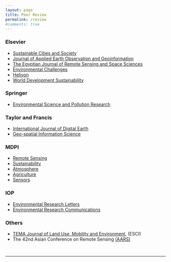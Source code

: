 ```yaml
---
layout: page
title: Peer Review
permalink: /review
#comments: true
---
```


<div class="row justify-content-between">
<div class="col-md-8 pr-5">

### Elsevier
* <a href="https://www.sciencedirect.com/journal/sustainable-cities-and-society">Sustainable Cities and Society</a>
* <a href="https://www.journals.elsevier.com/international-journal-of-applied-earth-observation-and-geoinformation">Journal of Applied Earth Observation and Geoinformation</a>
* <a href="https://www.sciencedirect.com/journal/the-egyptian-journal-of-remote-sensing-and-space-science">The Egyptian Journal of Remote Sensing and Space Sciences</a>
* <a href="https://www.journals.elsevier.com/environmental-challenges">Environmental Challenges</a>
* <a href="https://www.cell.com/heliyon/home">Heliyon</a>
* <a href="https://www.sciencedirect.com/journal/world-development-sustainability">World Development Sustainability</a>

### Springer
* <a href="https://www.springer.com/journal/11356">Environmental Science and Pollution Research</a>

### Taylor and Francis
* <a href="https://www.tandfonline.com/journals/tjde20">International Journal of Digital Earth</a>
* <a href="https://www.tandfonline.com/toc/tgsi20/current">Geo-spatial Information Science</a>

### MDPI
* <a href="https://www.mdpi.com/journal/remotesensing">Remote Sensing</a>
* <a href="https://www.mdpi.com/journal/sustainability">Sustainability</a>
* <a href="https://www.mdpi.com/journal/atmosphere">Atmosphere</a>
* <a href="https://www.mdpi.com/journal/agriculture">Agriculture</a>
* <a href="https://www.mdpi.com/journal/sensors">Sensors</a>

### IOP
* <a href="https://iopscience.iop.org/journal/1748-9326">Environmental Research Letters</a>
* <a href="https://iopscience.iop.org/journal/2515-7620">Environmental Research Communications</a>

### Others
* <a href="http://www.serena.unina.it/index.php/tema/">TEMA Journal of Land Use, Mobility and Environment</a>, (ESCI)
* The 42nd Asian Conference on Remote Sensing <a href="https://a-a-r-s.org/">(AARS)</a> 


<br/>
<hr>

